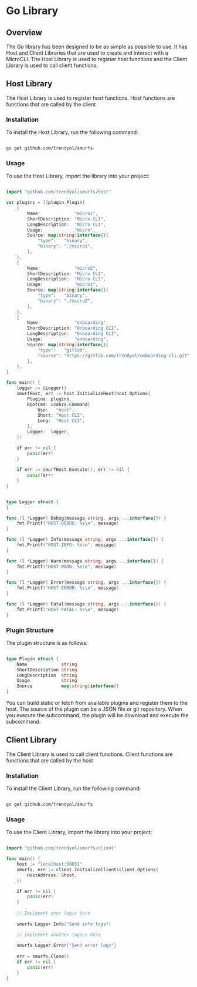 # Go Library

## Overview

The Go library has been designed to be as simple as possible to use. It has Host and Client Libraries that are used to
create and interact with a MicroCLI. The Host Library is used to register host functions and the Client Library is used
to call client functions.

## Host Library

The Host Library is used to register host functions. Host functions are functions that are called by the client

### Installation

To install the Host Library, run the following command:

```bash

go get github.com/trendyol/smurfs

```

### Usage

To use the Host Library, import the library into your project:

```go

import "github.com/trendyol/smurfs/host"

var plugins = []plugin.Plugin{
    {
        Name:             "micro1",
        ShortDescription: "Micro CLI",
        LongDescription:  "Micro CLI",
        Usage:            "micro",
        Source: map[string]interface{}{
            "type":   "binary",
            "binary": "./micro1",
        },
    },
    {
        Name:             "micro2",
        ShortDescription: "Micro CLI",
        LongDescription:  "Micro CLI",
        Usage:            "micro1",
        Source: map[string]interface{}{
            "type":   "binary",
            "binary": "./micro2",
        },
    },
    {
        Name:             "onboarding",
        ShortDescription: "Onboarding CLI",
        LongDescription:  "Onboarding CLI",
        Usage:            "onboarding",
        Source: map[string]interface{}{
            "type":   "gitlab",
            "source": "https://gitlab.com/trendyol/onboarding-cli.git",
        },
    },
}

func main() {
    logger := &Logger{}
    smurfHost, err := host.InitializeHost(host.Options{
        Plugins: plugins,
        RootCmd: &cobra.Command{
            Use:   "host",
            Short: "Host CLI",
            Long:  "Host CLI",
        },
        Logger:  logger,
    })

    if err != nil {
        panic(err)
    }
    
    if err := smurfHost.Execute(); err != nil {
        panic(err)
    }
}


type Logger struct {
}

func (l *Logger) Debug(message string, args ...interface{}) {
    fmt.Printf("HOST-DEBUG: %s\n", message)
}

func (l *Logger) Info(message string, args ...interface{}) {
    fmt.Printf("HOST-INFO: %s\n", message)
}

func (l *Logger) Warn(message string, args ...interface{}) {
    fmt.Printf("HOST-WARN: %s\n", message)
}

func (l *Logger) Error(message string, args ...interface{}) {
    fmt.Printf("HOST-ERROR: %s\n", message)
}

func (l *Logger) Fatal(message string, args ...interface{}) {
    fmt.Printf("HOST-FATAL: %s\n", message)
}


```

### Plugin Structure

The plugin structure is as follows:

```go

type Plugin struct {
    Name             string
    ShortDescription string
    LongDescription  string
    Usage            string
    Source           map[string]interface{}
}

```

You can build static or fetch from available plugins and register them to the host. The source of the plugin can be a JSON file or git repository. When you execute the subcommand, the plugin will be download and execute the subcommand.



## Client Library

The Client Library is used to call client functions. Client functions are functions that are called by the host

### Installation

To install the Client Library, run the following command:

```bash

go get github.com/trendyol/smurfs

```

### Usage

To use the Client Library, import the library into your project:

```go

import "github.com/trendyol/smurfs/client"

func main() {
    host := "localhost:50051"
    smurfs, err := client.InitializeClient(client.Options{
        HostAddress: &host,
    })

    if err != nil {
        panic(err)
    }
	
	// Implement your logic here
	
	smurfs.Logger.Info("Send info logs")

	// Implement another logics here
	
	smurfs.Logger.Error("Send error logs")
	
    err = smurfs.Close()
    if err != nil {
        panic(err)
    }
}

```